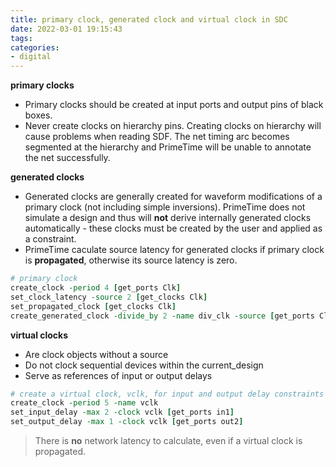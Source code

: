 ```yaml
---
title: primary clock, generated clock and virtual clock in SDC
date: 2022-03-01 19:15:43
tags:
categories:
- digital
---
```


**primary clocks**

- Primary clocks should be created at input ports and output pins of black boxes.
- Never create clocks on hierarchy pins. Creating clocks on hierarchy will cause problems when reading SDF. The net timing arc becomes segmented at the hierarchy and PrimeTime will be unable to annotate the net successfully.

**generated clocks**

- Generated clocks are generally created for waveform modifications of a primary clock (not including simple inversions). PrimeTime does not simulate a design and thus will **not** derive internally generated clocks automatically - these clocks must be created by the user and applied as a constraint.
- PrimeTime caculate source latency for generated clocks if primary clock is **propagated**, otherwise its source latency is zero.

```tcl
# primary clock
create_clock -period 4 [get_ports Clk]
set_clock_latency -source 2 [get_clocks Clk]
set_propagated_clock [get_clocks Clk]
create_generated_clock -divide_by 2 -name div_clk -source [get_ports Clk] FF3/Q
```

**virtual clocks**

- Are clock objects without a source
- Do not clock sequential devices within the current_design
- Serve as references of input or output delays

```tcl
# create a virtual clock, vclk, for input and output delay constraints
create_clock -period 5 -name vclk
set_input_delay -max 2 -clock vclk [get_ports in1]
set_output_delay -max 1 -clock vclk [get_ports out2]
```

> There is **no** network latency to calculate, even if a virtual clock is propagated.

